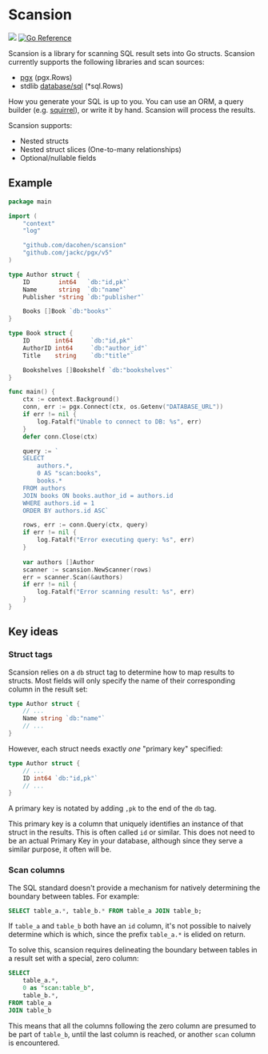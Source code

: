 # Scansion
![](https://github.com/dacohen/scansion/actions/workflows/run_tests.yml/badge.svg)
[![Go Reference](https://pkg.go.dev/badge/github.com/dacohen/scansion.svg)](https://pkg.go.dev/github.com/dacohen/scansion)

Scansion is a library for scanning SQL result sets into Go structs.
Scansion currently supports the following libraries and scan sources:
* [pgx](https://github.com/jackc/pgx) (pgx.Rows)
* stdlib [database/sql](https://pkg.go.dev/database/sql) (*sql.Rows)

How you generate your SQL is up to you.
You can use an ORM, a query builder (e.g. [squirrel](https://github.com/Masterminds/squirrel)), or write it by hand. Scansion will process the results.

Scansion supports:
* Nested structs
* Nested struct slices (One-to-many relationships)
* Optional/nullable fields

## Example
```go
package main

import (
    "context"
    "log"

    "github.com/dacohen/scansion"
    "github.com/jackc/pgx/v5"
)

type Author struct {
	ID        int64   `db:"id,pk"`
	Name      string  `db:"name"`
	Publisher *string `db:"publisher"`

	Books []Book `db:"books"`
}

type Book struct {
	ID       int64     `db:"id,pk"`
	AuthorID int64     `db:"author_id"`
	Title    string    `db:"title"`

	Bookshelves []Bookshelf `db:"bookshelves"`
}

func main() {
    ctx := context.Background()
    conn, err := pgx.Connect(ctx, os.Getenv("DATABASE_URL"))
    if err != nil {
        log.Fatalf("Unable to connect to DB: %s", err)
    }
    defer conn.Close(ctx)

    query := `
    SELECT
        authors.*,
        0 AS "scan:books",
        books.*
    FROM authors
    JOIN books ON books.author_id = authors.id
    WHERE authors.id = 1
    ORDER BY authors.id ASC`

    rows, err := conn.Query(ctx, query)
    if err != nil {
        log.Fatalf("Error executing query: %s", err)
    }
    
    var authors []Author
    scanner := scansion.NewScanner(rows)
    err = scanner.Scan(&authors)
    if err != nil {
        log.Fatalf("Error scanning result: %s", err)
    }
}


```

## Key ideas

### Struct tags
Scansion relies on a `db` struct tag to determine how to map results to structs.
Most fields will only specify the name of their corresponding column in the result set:

```go
type Author struct {
    // ...
    Name string `db:"name"`
    // ...
}
```

However, each struct needs exactly *one* "primary key" specified:

```go
type Author struct {
    // ...
    ID int64 `db:"id,pk"`
    // ...
}
```

A primary key is notated by adding `,pk` to the end of the `db` tag.

This primary key is a column that uniquely identifies an instance of that struct in the results.
This is often called `id` or similar.
This does not need to be an actual Primary Key in your database, although since they serve a similar purpose, it often will be.

### Scan columns
The SQL standard doesn't provide a mechanism for natively determining the boundary between tables.
For example:
```sql
SELECT table_a.*, table_b.* FROM table_a JOIN table_b;
```
If `table_a` and `table_b` both have an `id` column, it's not possible to naively determine which is which, since the prefix `table_a.*` is elided on return.

To solve this, scansion requires delineating the boundary between tables in a result set with a special, zero column:

```sql
SELECT
    table_a.*,
    0 as "scan:table_b",
    table_b.*,
FROM table_a
JOIN table_b
```

This means that all the columns following the zero column are presumed to be part of `table_b`,
until the last column is reached, or another `scan` column is encountered.